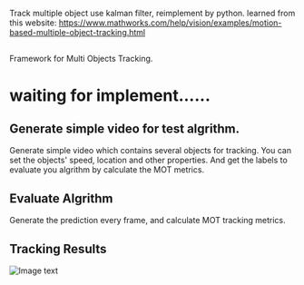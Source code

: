 Track multiple object use kalman filter, reimplement by python.
learned from this website:
https://www.mathworks.com/help/vision/examples/motion-based-multiple-object-tracking.html
##
Framework for Multi Objects Tracking.

# waiting for implement......
## Generate simple video for test algrithm.
Generate simple video which contains several objects
for tracking. You can set the objects' speed, location 
and other properties. And get the labels to evaluate 
you algrithm by calculate the MOT metrics.
## Evaluate Algrithm
Generate the prediction every frame, and calculate 
MOT tracking metrics.
## Tracking Results
![Image text]( CircleTrack/Figure_1.png )
